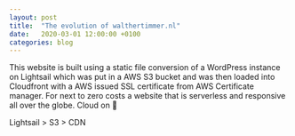 ```yaml
---
layout: post
title:  "The evolution of walthertimmer.nl"
date:   2020-03-01 12:00:00 +0100
categories: blog
---
```



This website is built using a static file conversion of a WordPress instance on Lightsail which was put in a AWS S3 bucket and was then loaded into Cloudfront with a AWS issued SSL certificate from AWS Certificate manager. For next to zero costs a website that is serverless and responsive all over the globe. Cloud on 🙂

Lightsail > S3 > CDN
